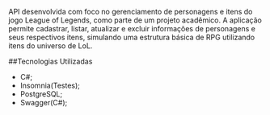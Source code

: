 API desenvolvida com foco no gerenciamento de personagens e itens do jogo League of Legends, como parte de um projeto acadêmico. A aplicação permite cadastrar, listar, atualizar e excluir informações de personagens e seus respectivos itens, simulando uma estrutura básica de RPG utilizando itens do universo de LoL.

##Tecnologias Utilizadas
- C#;
- Insomnia(Testes);
- PostgreSQL;
- Swagger(C#);

